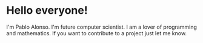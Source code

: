 # Hello everyone!
I'm Pablo Alonso. I'm future computer scientist. I am a lover of programming and mathematics.
If you want to contribute to a project just let me know.

<!---
landa44/landa44 is a ✨ special ✨ repository because its `README.md` (this file) appears on your GitHub profile.
You can click the Preview link to take a look at your changes.
--->
